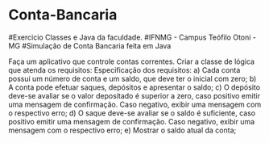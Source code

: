 # Conta-Bancaria
#Exercicio Classes e Java da faculdade.
#IFNMG - Campus Teófilo Otoni - MG 
#Simulação de Conta Bancaria feita em Java 

Faça um aplicativo que controle contas correntes. Criar a classe de lógica que atenda os requisitos:
Especificação dos requisitos:
a) Cada conta possui um número de conta e um saldo, que deve ter o inicial com zero;
b) A conta pode efetuar saques, depósitos e apresentar o saldo;
c) O depósito deve-se avaliar se o valor depositado é superior a zero, caso positivo emitir uma
mensagem de confirmação. Caso negativo, exibir uma mensagem com o respectivo erro;
d) O saque deve-se avaliar se o saldo é suficiente, caso positivo emitir uma mensagem de
confirmação. Caso negativo, exibir uma mensagem com o respectivo erro;
e) Mostrar o saldo atual da conta;


